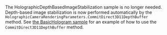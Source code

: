 ﻿<!---
  category: Holographic
  samplefwlink: http://go.microsoft.com/fwlink/p/?LinkId=832542
--->

The HolographicDepthBasedImageStabilization sample is no longer needed.
Depth-based image stabilization is now performed automatically by the
`HolographicCameraRenderingParameters.CommitDirect3D11DepthBuffer` method.
See [the BasicHologram sample](..\BasicHologram)
for an example of how to use the `CommitDirect3D11DepthBuffer` method.
